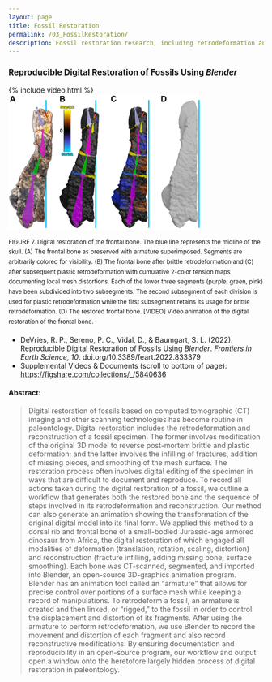```yaml
---
layout: page
title: Fossil Restoration
permalink: /03_FossilRestoration/
description: Fossil restoration research, including retrodeformation and reconstruction.
---
```


### [Reproducible Digital Restoration of Fossils Using <em>Blender</em>](https://doi.org/10.3389/feart.2022.833379) 

<!-- {% include video.html %} 
| <img src="/assets/RDRoFUB-f7.jpg" alt="Fossil bone being restored" width=380px> | <ul class="embed-container" {%- include video.html -%} </ul> |
|:--:|:--:|
| <sup> FIGURE 7. Digital restoration of the frontal bone. The blue line represents the midline of the skull. (A) The frontal bone as preserved with armature superimposed. Segments are arbitrarily colored for visibility. (B) The frontal bone after brittle retrodeformation and (C) after subsequent plastic retrodeformation with cumulative 2-color tension maps documenting local mesh distortions. Each of the lower three segments (purple, green, pink) have been subdivided into two subsegments. The second subsegment of each division is used for plastic retrodeformation while the first subsegment retains its usage for brittle retrodeformation. (D) The restored frontal bone. </sup> | Video animation of the digital restoration of the frontal bone. <br>
-->

{% include video.html %} <img src="/assets/RDRoFUB-f7.jpg" alt="Fossil bone being restored" width=380px>

<sup> FIGURE 7. Digital restoration of the frontal bone. The blue line represents the midline of the skull. (A) The frontal bone as preserved with armature superimposed. Segments are arbitrarily colored for visibility. (B) The frontal bone after brittle retrodeformation and (C) after subsequent plastic retrodeformation with cumulative 2-color tension maps documenting local mesh distortions. Each of the lower three segments (purple, green, pink) have been subdivided into two subsegments. The second subsegment of each division is used for plastic retrodeformation while the first subsegment retains its usage for brittle retrodeformation. (D) The restored frontal bone. [VIDEO] Video animation of the digital restoration of the frontal bone. </sup>

- DeVries, R. P., Sereno, P. C., Vidal, D., & Baumgart, S. L. (2022). Reproducible Digital Restoration of Fossils Using <em>Blender</em>. <em>Frontiers in Earth Science, 10</em>. doi.org/10.3389/feart.2022.833379 <br> 
- Supplemental Videos & Documents (scroll to bottom of page): <https://figshare.com/collections/_/5840636>

#### Abstract:
>Digital restoration of fossils based on computed tomographic (CT) imaging and other scanning technologies has become routine in paleontology. Digital restoration includes the retrodeformation and reconstruction of a fossil specimen. The former involves modification of the original 3D model to reverse post-mortem brittle and plastic deformation; and the latter involves the infilling of fractures, addition of missing pieces, and smoothing of the mesh surface. The restoration process often involves digital editing of the specimen in ways that are difficult to document and reproduce. To record all actions taken during the digital restoration of a fossil, we outline a workflow that generates both the restored bone and the sequence of steps involved in its retrodeformation and reconstruction. Our method can also generate an animation showing the transformation of the original digital model into its final form. We applied this method to a dorsal rib and frontal bone of a small-bodied Jurassic-age armored dinosaur from Africa, the digital restoration of which engaged all modalities of deformation (translation, rotation, scaling, distortion) and reconstruction (fracture infilling, adding missing bone, surface smoothing). Each bone was CT-scanned, segmented, and imported into Blender, an open-source 3D-graphics animation program. Blender has an animation tool called an “armature” that allows for precise control over portions of a surface mesh while keeping a record of manipulations. To retrodeform a fossil, an armature is created and then linked, or “rigged,” to the fossil in order to control the displacement and distortion of its fragments. After using the armature to perform retrodeformation, we use Blender to record the movement and distortion of each fragment and also record reconstructive modifications. By ensuring documentation and reproducibility in an open-source program, our workflow and output open a window onto the heretofore largely hidden process of digital restoration in paleontology.
